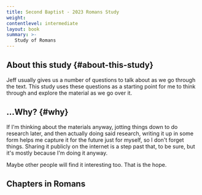 ```yaml
---
title: Second Baptist - 2023 Romans Study
weight: 
contentlevel: intermediate
layout: book
summary: >-
   Study of Romans
---
```


## About this study {#about-this-study}

Jeff usually gives us a number of questions to talk about as we go through the text. This study uses these questions as a starting point for me to think through and explore the material as we go over it.

## ...Why? {#why}

If I'm thinking about the materials anyway, jotting things down to do research later, and then actually doing said research, writing it up in some form helps me capture it for the future just for myself, so I don't forget things. Sharing it publicly on the internet is a step past that, to be sure, but it's mostly because I'm doing it anyway.

Maybe other people will find it interesting too. That is the hope.

## Chapters in Romans
